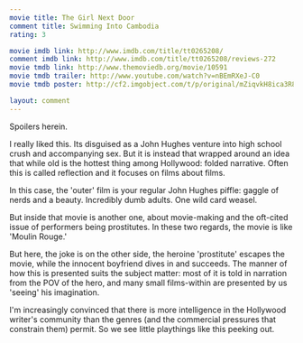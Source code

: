 ```yaml
---
movie title: The Girl Next Door
comment title: Swimming Into Cambodia
rating: 3

movie imdb link: http://www.imdb.com/title/tt0265208/
comment imdb link: http://www.imdb.com/title/tt0265208/reviews-272
movie tmdb link: http://www.themoviedb.org/movie/10591
movie tmdb trailer: http://www.youtube.com/watch?v=nBEmRXeJ-C0
movie tmdb poster: http://cf2.imgobject.com/t/p/original/mZiqvkH8ica3R8sPXkyK8OYX90I.jpg

layout: comment
---
```


Spoilers herein.

I really liked this. Its disguised as a John Hughes venture into high school crush and accompanying sex. But it is instead that wrapped around an idea that while old is the hottest thing among Hollywood: folded narrative. Often this is called reflection and it focuses on films about films.

In this case, the 'outer' film is your regular John Hughes piffle: gaggle of nerds and a beauty. Incredibly dumb adults. One wild card weasel. 

But inside that movie is another one, about movie-making and the oft-cited issue of performers being prostitutes. In these two regards, the movie is like 'Moulin Rouge.'

But here, the joke is on the other side, the heroine 'prostitute' escapes the movie, while the innocent boyfriend dives in and succeeds. The manner of how this is presented suits the subject matter: most of it is told in narration from the POV of the hero, and many small films-within are presented by us 'seeing' his imagination.

I'm increasingly convinced that there is more intelligence in the Hollywood writer's community than the genres (and the commercial pressures that constrain them) permit. So we see little playthings like this peeking out.